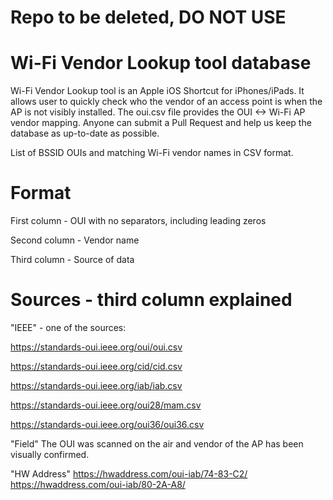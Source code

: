 # Repo to be deleted, DO NOT USE

# Wi-Fi Vendor Lookup tool database
Wi-Fi Vendor Lookup tool is an Apple iOS Shortcut for iPhones/iPads. It allows user to quickly check who the vendor of an access point is when the AP is not visibly installed.
The oui.csv file provides the OUI <-> Wi-Fi AP vendor mapping.  Anyone can submit a Pull Request and help us keep the database as up-to-date as possible.

List of BSSID OUIs and matching Wi-Fi vendor names in CSV format.

# Format
First column - OUI with no separators, including leading zeros

Second column - Vendor name

Third column - Source of data

# Sources - third column explained
"IEEE" - one of the sources:

https://standards-oui.ieee.org/oui/oui.csv

https://standards-oui.ieee.org/cid/cid.csv

https://standards-oui.ieee.org/iab/iab.csv

https://standards-oui.ieee.org/oui28/mam.csv

https://standards-oui.ieee.org/oui36/oui36.csv

"Field"
The OUI was scanned on the air and vendor of the AP has been visually confirmed.

"HW Address"
https://hwaddress.com/oui-iab/74-83-C2/
https://hwaddress.com/oui-iab/80-2A-A8/
